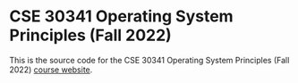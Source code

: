 # CSE 30341 Operating System Principles (Fall 2022)

This is the source code for the CSE 30341 Operating System Principles (Fall
2022) [course website](http://www3.nd.edu/~pbui/teaching/cse.30341.fa22/).
